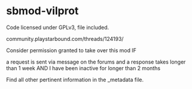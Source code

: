 # sbmod-vilprot

Code licensed under GPLv3, file included.

community.playstarbound.com/threads/124193/

Consider permission granted to take over this mod IF

a request is sent via message on the forums and a response takes longer than 1 week
AND
I have been inactive for longer than 2 months

Find all other pertinent information in the _metadata file.
